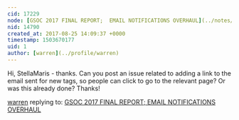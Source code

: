 ```yaml
---
cid: 17229
node: [GSOC 2017 FINAL REPORT;  EMAIL NOTIFICATIONS OVERHAUL](../notes/stella/08-24-2017/gsoc-2017-final-report)
nid: 14790
created_at: 2017-08-25 14:09:37 +0000
timestamp: 1503670177
uid: 1
author: [warren](../profile/warren)
---
```


Hi, StellaMaris - thanks. Can you post an issue related to adding a link to the email sent for new tags, so people can click to go to the relevant page? Or was this already done? Thanks!

[warren](../profile/warren) replying to: [GSOC 2017 FINAL REPORT;  EMAIL NOTIFICATIONS OVERHAUL](../notes/stella/08-24-2017/gsoc-2017-final-report)

